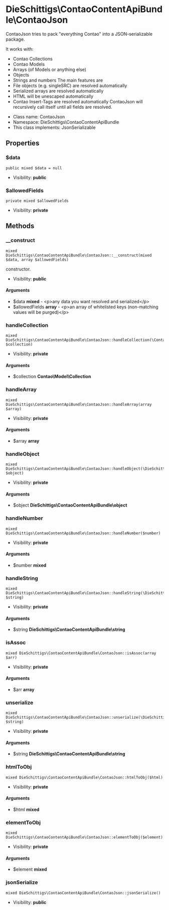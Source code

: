 DieSchittigs\ContaoContentApiBundle\ContaoJson
===============

ContaoJson tries to pack &quot;everything Contao&quot; into a JSON-serializable package.

It works with:
 - Contao Collections
 - Contao Models
 - Arrays (of Models or anything else)
 - Objects
 - Strings and numbers
The main features are
 - File objects (e.g. singleSRC) are resolved automatically
 - Serialized arrays are resolved automatically
 - HTML will be unescaped automatically
 - Contao Insert-Tags are resolved automatically
ContaoJson will recursively call itself until all fields are resolved.


* Class name: ContaoJson
* Namespace: DieSchittigs\ContaoContentApiBundle
* This class implements: JsonSerializable




Properties
----------


### $data

    public mixed $data = null





* Visibility: **public**


### $allowedFields

    private mixed $allowedFields





* Visibility: **private**


Methods
-------


### __construct

    mixed DieSchittigs\ContaoContentApiBundle\ContaoJson::__construct(mixed $data, array $allowedFields)

constructor.



* Visibility: **public**


#### Arguments
* $data **mixed** - &lt;p&gt;any data you want resolved and serialized&lt;/p&gt;
* $allowedFields **array** - &lt;p&gt;an array of whitelisted keys (non-matching values will be purged)&lt;/p&gt;



### handleCollection

    mixed DieSchittigs\ContaoContentApiBundle\ContaoJson::handleCollection(\Contao\Model\Collection $collection)





* Visibility: **private**


#### Arguments
* $collection **Contao\Model\Collection**



### handleArray

    mixed DieSchittigs\ContaoContentApiBundle\ContaoJson::handleArray(array $array)





* Visibility: **private**


#### Arguments
* $array **array**



### handleObject

    mixed DieSchittigs\ContaoContentApiBundle\ContaoJson::handleObject(\DieSchittigs\ContaoContentApiBundle\object $object)





* Visibility: **private**


#### Arguments
* $object **DieSchittigs\ContaoContentApiBundle\object**



### handleNumber

    mixed DieSchittigs\ContaoContentApiBundle\ContaoJson::handleNumber($number)





* Visibility: **private**


#### Arguments
* $number **mixed**



### handleString

    mixed DieSchittigs\ContaoContentApiBundle\ContaoJson::handleString(\DieSchittigs\ContaoContentApiBundle\string $string)





* Visibility: **private**


#### Arguments
* $string **DieSchittigs\ContaoContentApiBundle\string**



### isAssoc

    mixed DieSchittigs\ContaoContentApiBundle\ContaoJson::isAssoc(array $arr)





* Visibility: **private**


#### Arguments
* $arr **array**



### unserialize

    mixed DieSchittigs\ContaoContentApiBundle\ContaoJson::unserialize(\DieSchittigs\ContaoContentApiBundle\string $string)





* Visibility: **private**


#### Arguments
* $string **DieSchittigs\ContaoContentApiBundle\string**



### htmlToObj

    mixed DieSchittigs\ContaoContentApiBundle\ContaoJson::htmlToObj($html)





* Visibility: **private**


#### Arguments
* $html **mixed**



### elementToObj

    mixed DieSchittigs\ContaoContentApiBundle\ContaoJson::elementToObj($element)





* Visibility: **private**


#### Arguments
* $element **mixed**



### jsonSerialize

    mixed DieSchittigs\ContaoContentApiBundle\ContaoJson::jsonSerialize()





* Visibility: **public**



